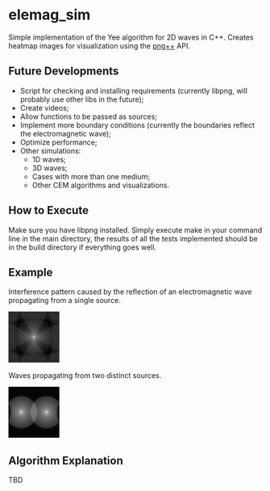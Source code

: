# elemag_sim
Simple implementation of the Yee algorithm for 2D waves in C++. Creates heatmap images for visualization using the [png++][png++] API.

## Future Developments

* Script for checking and installing requirements (currently libpng, will probably use other libs in the future);
* Create videos;
* Allow functions to be passed as sources;
* Implement more boundary conditions (currently the boundaries reflect the electromagnetic wave);
* Optimize performance;
* Other simulations:
  * 1D waves;
  * 3D waves;
  * Cases with more than one medium;
  * Other CEM algorithms and visualizations.

## How to Execute

Make sure you have libpng installed. Simply execute make in your command line in the main directory, the results of all the tests implemented should be in the build directory if everything goes well.

## Example
Interference pattern caused by the reflection of an electromagnetic wave propagating from a single source.

![EX_IMG1](https://github.com/paulo-inay/elemag_sim/blob/master/eximage.png)

Waves propagating from two distinct sources.

![EX_IMG2](https://github.com/paulo-inay/elemag_sim/blob/master/eximage2.png)

## Algorithm Explanation

TBD

[png++]: https://www.nongnu.org/pngpp/
